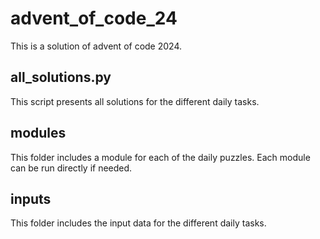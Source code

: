 # advent_of_code_24
This is a solution of advent of code 2024.

## all_solutions.py

This script presents all solutions for the different daily tasks.

## modules

This folder includes a module for each of the daily puzzles. Each module can be run directly if needed.

## inputs

This folder includes the input data for the different daily tasks.
